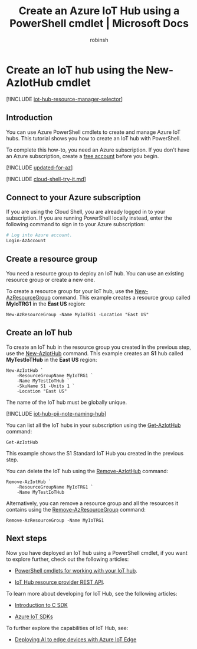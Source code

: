 ﻿---
title: Create an Azure IoT Hub using a PowerShell cmdlet | Microsoft Docs
description: How to use a PowerShell cmdlet to create an IoT hub.
author: robinsh
manager: timlt
ms.service: iot-hub
services: iot-hub
ms.topic: conceptual
ms.date: 08/29/2018
ms.author: robinsh
---

# Create an IoT hub using the New-AzIotHub cmdlet

[!INCLUDE [iot-hub-resource-manager-selector](../../includes/iot-hub-resource-manager-selector.md)]

## Introduction

You can use Azure PowerShell cmdlets to create and manage Azure IoT hubs. This tutorial shows you how to create an IoT hub with PowerShell.

To complete this how-to, you need an Azure subscription. If you don't have an Azure subscription, create a [free account](https://azure.microsoft.com/free/?WT.mc_id=A261C142F) before you begin.

[!INCLUDE [updated-for-az](../../includes/updated-for-az.md)]

[!INCLUDE [cloud-shell-try-it.md](../../includes/cloud-shell-try-it.md)]

## Connect to your Azure subscription

If you are using the Cloud Shell, you are already logged in to your subscription. If you are running PowerShell locally instead, enter the following command to sign in to your Azure subscription:

```powershell
# Log into Azure account.
Login-AzAccount
```

## Create a resource group

You need a resource group to deploy an IoT hub. You can use an existing resource group or create a new one.

To create a resource group for your IoT hub, use the [New-AzResourceGroup](https://docs.microsoft.com/powershell/module/az.Resources/New-azResourceGroup) command. This example creates a resource group called **MyIoTRG1** in the **East US** region:

```azurepowershell-interactive
New-AzResourceGroup -Name MyIoTRG1 -Location "East US"
```

## Create an IoT hub

To create an IoT hub in the resource group you created in the previous step, use the [New-AzIotHub](https://docs.microsoft.com/powershell/module/az.IotHub/New-azIotHub) command. This example creates an **S1** hub called **MyTestIoTHub** in the **East US** region:

```azurepowershell-interactive
New-AzIotHub `
    -ResourceGroupName MyIoTRG1 `
    -Name MyTestIoTHub `
    -SkuName S1 -Units 1 `
    -Location "East US"
```

The name of the IoT hub must be globally unique.

[!INCLUDE [iot-hub-pii-note-naming-hub](../../includes/iot-hub-pii-note-naming-hub.md)]

You can list all the IoT hubs in your subscription using the [Get-AzIotHub](https://docs.microsoft.com/powershell/module/az.IotHub/Get-azIotHub) command:

```azurepowershell-interactive
Get-AzIotHub
```

This example shows the S1 Standard IoT Hub you created in the previous step.

You can delete the IoT hub using the [Remove-AzIotHub](https://docs.microsoft.com/powershell/module/az.iothub/remove-aziothub) command:

```azurepowershell-interactive
Remove-AzIotHub `
    -ResourceGroupName MyIoTRG1 `
    -Name MyTestIoTHub
```

Alternatively, you can remove a resource group and all the resources it contains using the [Remove-AzResourceGroup](https://docs.microsoft.com/powershell/module/az.Resources/Remove-azResourceGroup) command:

```azurepowershell-interactive
Remove-AzResourceGroup -Name MyIoTRG1
```

## Next steps

Now you have deployed an IoT hub using a PowerShell cmdlet, if you want to explore further, check out the following articles:

* [PowerShell cmdlets for working with your IoT hub](https://docs.microsoft.com/powershell/module/az.iothub/).

* [IoT Hub resource provider REST API](https://docs.microsoft.com/rest/api/iothub/iothubresource).

To learn more about developing for IoT Hub, see the following articles:

* [Introduction to C SDK](iot-hub-device-sdk-c-intro.md)

* [Azure IoT SDKs](iot-hub-devguide-sdks.md)

To further explore the capabilities of IoT Hub, see:

* [Deploying AI to edge devices with Azure IoT Edge](../iot-edge/tutorial-simulate-device-linux.md)
